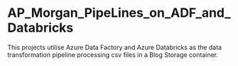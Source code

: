 # AP_Morgan_PipeLines_on_ADF_and_Databricks
This projects utilise Azure Data Factory and Azure Databricks as the data transformation pipeline processing csv files in a Blog Storage container.
